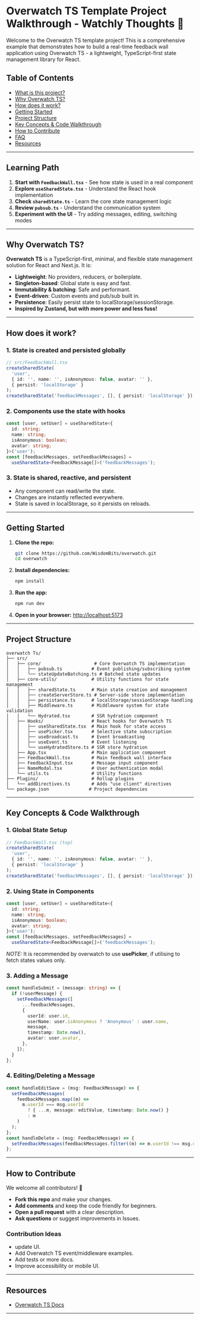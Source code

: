 # Overwatch TS Template Project Walkthrough - Watchly Thoughts 🚀

Welcome to the Overwatch TS template project! This is a comprehensive example that demonstrates how to build a real-time feedback wall application using Overwatch TS - a lightweight, TypeScript-first state management library for React.

## Table of Contents

- [What is this project?](#what-is-this-project)
- [Why Overwatch TS?](#why-overwatch-ts)
- [How does it work?](#how-does-it-work)
- [Getting Started](#getting-started)
- [Project Structure](#project-structure)
- [Key Concepts & Code Walkthrough](#key-concepts--code-walkthrough)
- [How to Contribute](#how-to-contribute)
- [FAQ](#faq)
- [Resources](#resources)

---

## Learning Path

1. **Start with `FeedbackWall.tsx`** - See how state is used in a real component
2. **Explore `useSharedState.tsx`** - Understand the React hook implementation
3. **Check `sharedState.ts`** - Learn the core state management logic
4. **Review `pubsub.ts`** - Understand the communication system
5. **Experiment with the UI** - Try adding messages, editing, switching modes

---

## Why Overwatch TS?

**Overwatch TS** is a TypeScript-first, minimal, and flexible state management solution for React and Next.js. It is:

- **Lightweight**: No providers, reducers, or boilerplate.
- **Singleton-based**: Global state is easy and fast.
- **Immutability & batching**: Safe and performant.
- **Event-driven**: Custom events and pub/sub built in.
- **Persistence**: Easily persist state to localStorage/sessionStorage.
- **Inspired by Zustand, but with more power and less fuss!**

---

## How does it work?

### 1. **State is created and persisted globally**

```ts
// src/FeedbackWall.tsx
createSharedState(
  'user',
  { id: '', name: '', isAnonymous: false, avatar: '' },
  { persist: 'localStorage' }
);
createSharedState('feedbackMessages', [], { persist: 'localStorage' });
```

### 2. **Components use the state with hooks**

```ts
const [user, setUser] = useSharedState<{
  id: string;
  name: string;
  isAnonymous: boolean;
  avatar: string;
}>('user');
const [feedbackMessages, setFeedbackMessages] =
  useSharedState<FeedbackMessage[]>('feedbackMessages');
```

### 3. **State is shared, reactive, and persistent**

- Any component can read/write the state.
- Changes are instantly reflected everywhere.
- State is saved in localStorage, so it persists on reloads.

---

## Getting Started

1. **Clone the repo:**
   ```sh
   git clone https://github.com/WisdomBits/overwatch.git
   cd overwatch
   ```
2. **Install dependencies:**
   ```sh
   npm install
   ```
3. **Run the app:**
   ```sh
   npm run dev
   ```
4. **Open in your browser:**
   [http://localhost:5173](http://localhost:5173)

---

## Project Structure

```
overwatch Ts/
├── src/
│   ├── core/                    # Core Overwatch TS implementation
│   │   ├── pubsub.ts           # Event publishing/subscribing system
│   │   └── stateUpdateBatching.ts # Batched state updates
│   ├── core-utils/             # Utility functions for state management
│   │   ├── sharedState.ts      # Main state creation and management
│   │   ├── createServerStore.ts # Server-side store implementation
│   │   ├── persistance.ts      # localStorage/sessionStorage handling
│   │   ├── Middleware.ts       # Middleware system for state validation
│   │   └── Hydrated.tsx        # SSR hydration component
│   ├── Hooks/                  # React hooks for Overwatch TS
│   │   ├── useSharedState.tsx  # Main hook for state access
│   │   ├── usePicker.tsx       # Selective state subscription
│   │   ├── useBroadcast.ts     # Event broadcasting
│   │   ├── useEvent.ts         # Event listening
│   │   └── useHydratedStore.ts # SSR store hydration
│   ├── App.tsx                 # Main application component
│   ├── FeedbackWall.tsx        # Main feedback wall interface
│   ├── FeedbackInput.tsx       # Message input component
│   ├── NameModal.tsx           # User authentication modal
│   └── utils.ts                # Utility functions
├── Plugins/                    # Rollup plugins
│   └── addDirectives.ts        # Adds "use client" directives
└── package.json               # Project dependencies
```
---

## Key Concepts & Code Walkthrough

### 1. **Global State Setup**

```ts
// FeedbackWall.tsx (top)
createSharedState(
  'user',
  { id: '', name: '', isAnonymous: false, avatar: '' },
  { persist: 'localStorage' }
);
createSharedState('feedbackMessages', [], { persist: 'localStorage' });
```

### 2. **Using State in Components**

```ts
const [user, setUser] = useSharedState<{
  id: string;
  name: string;
  isAnonymous: boolean;
  avatar: string;
}>('user');
const [feedbackMessages, setFeedbackMessages] =
  useSharedState<FeedbackMessage[]>('feedbackMessages');
```

*NOTE:* It is recommended by overwatch to use **usePicker**, if utilising to fetch states values only.

### 3. **Adding a Message**

```ts
const handleSubmit = (message: string) => {
  if (!userMessage) {
    setFeedbackMessages([
      ...feedbackMessages,
      {
        userId: user.id,
        userName: user.isAnonymous ? 'Anonymous' : user.name,
        message,
        timestamp: Date.now(),
        avatar: user.avatar,
      },
    ]);
  }
};
```

### 4. **Editing/Deleting a Message**

```ts
const handleEditSave = (msg: FeedbackMessage) => {
  setFeedbackMessages(
    feedbackMessages.map((m) =>
      m.userId === msg.userId
        ? { ...m, message: editValue, timestamp: Date.now() }
        : m
    )
  );
};
const handleDelete = (msg: FeedbackMessage) => {
  setFeedbackMessages(feedbackMessages.filter((m) => m.userId !== msg.userId));
};
```
---

## How to Contribute

We welcome all contributors! 🚀

- **Fork this repo** and make your changes.
- **Add comments** and keep the code friendly for beginners.
- **Open a pull request** with a clear description.
- **Ask questions** or suggest improvements in Issues.

### Contribution Ideas

- update UI.
- Add Overwatch TS event/middleware examples.
- Add tests or more docs.
- Improve accessibility or mobile UI.
---

## Resources

- [Overwatch TS Docs](https://docs.overwatchts.in/docs)

---
